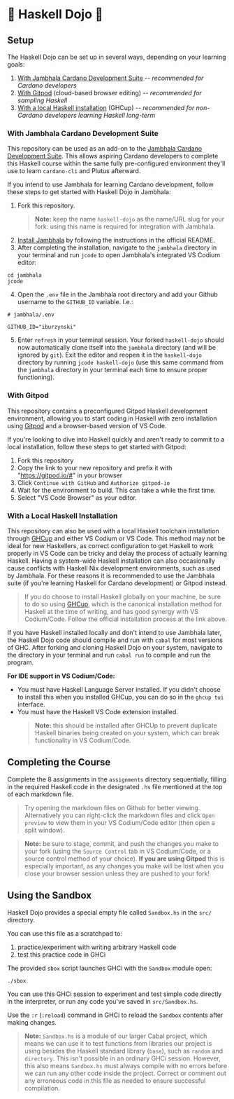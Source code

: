 # 🏯 **Haskell Dojo** 🥷

## **Setup**
The Haskell Dojo can be set up in several ways, depending on your learning goals:
1. [With Jambhala Cardano Development Suite](#with-jambhala-cardano-development-suite) -- *recommended for Cardano developers*
2. [With Gitpod](#with-gitpod) (cloud-based browser editing) -- *recommended for sampling Haskell*
3. [With a local Haskell installation](#with-a-local-haskell-installation) (GHCup) -- *recommended for non-Cardano developers learning Haskell long-term*

### **With Jambhala Cardano Development Suite**
This repository can be used as an add-on to the [Jambhala Cardano Development Suite](https://github.com/iburzynski/jambhala). This allows aspiring Cardano developers to complete this Haskell course within the same fully pre-configured environment they'll use to learn `cardano-cli` and Plutus afterward.

If you intend to use Jambhala for learning Cardano development, follow these steps to get started with Haskell Dojo in Jambhala:
1. Fork this repository.
    >**Note:** keep the name `haskell-dojo` as the name/URL slug for your fork: using this name is required for integration with Jambhala.
2. [Install Jambhala](https://github.com/iburzynski/jambhala) by following the instructions in the official README.
3. After completing the installation, navigate to the `jambhala` directory in your terminal and run `jcode` to open Jambhala's integrated VS Codium editor:
```shell
cd jambhala
jcode
```
4. Open the `.env` file in the Jambhala root directory and add your Github username to the `GITHUB_ID` variable. I.e.:
```shell
# jambhala/.env

GITHUB_ID="iburzynski"
```
5. Enter `refresh` in your terminal session. Your forked `haskell-dojo` should now automatically clone itself into the `jambhala` directory (and will be ignored by `git`). Exit the editor and reopen it in the `haskell-dojo` directory by running `jcode haskell-dojo` (use this same command from the `jambhala` directory in your terminal each time to ensure proper functioning).

### **With Gitpod**
This repository contains a preconfigured Gitpod Haskell development environment, allowing you to start coding in Haskell with zero installation using [Gitpod](https://www.gitpod.io/) and a browser-based version of VS Code.

If you're looking to dive into Haskell quickly and aren't ready to commit to a local installation, follow these steps to get started with Gitpod:
1. Fork this repository
2. Copy the link to your new repository and prefix it with "https://gitpod.io/#" in your browser
3. Click `Continue with GitHub` and `Authorize gitpod-io`
4. Wait for the environment to build. This can take a while the first time.
5. Select "VS Code Browser" as your editor.

### **With a Local Haskell Installation**
This repository can also be used with a local Haskell toolchain installation through [GHCup](https://www.haskell.org/ghcup/) and either VS Codium or VS Code. This method may not be ideal for new Haskellers, as correct configuration to get Haskell to work properly in VS Code can be tricky and delay the process of actually learning Haskell. Having a system-wide Haskell installation can also occasionally cause conflicts with Haskell Nix development environments, such as used by Jambhala. For these reasons it is recommended to use the Jambhala suite (if you're learning Haskell for Cardano development) or Gitpod instead.

>If you do choose to install Haskell globally on your machine, be sure to do so using [GHCup](https://www.haskell.org/ghcup/), which is the canonical installation method for Haskell at the time of writing, and has good synergy with VS Codium/Code. Follow the official installation process at the link above.

If you have Haskell installed locally and don't intend to use Jambhala later, the Haskell Dojo code should compile and run with `cabal` for most versions of GHC. After forking and cloning Haskell Dojo on your system, navigate to the directory in your terminal and run `cabal run` to compile and run the program.

**For IDE support in VS Codium/Code:**
* You must have Haskell Language Server installed. If you didn't choose to install this when you installed GHCup, you can do so in the `ghcup tui` interface.
* You must have the Haskell VS Code extension installed. 
    >**Note:** this should be installed after GHCUp to prevent duplicate Haskell binaries being created on your system, which can break functionality in VS Codium/Code.

## **Completing the Course**
Complete the 8 assignments in the `assignments` directory sequentially, filling in the required Haskell code in the designated `.hs` file mentioned at the top of each markdown file.

>Try opening the markdown files on Github for better viewing. Alternatively you can right-click the markdown files and click `Open preview` to view them in your VS Codium/Code editor (then open a split window).

>**Note:** be sure to stage, commit, and push the changes you make to your fork (using the `Source Control` tab in VS Codium/Code, or a source control method of your choice). **If you are using Gitpod** this is especially important, as any changes you make will be lost when you close your browser session unless they are pushed to your fork!

## **Using the Sandbox**
Haskell Dojo provides a special empty file called `Sandbox.hs` in the `src/` directory.

You can use this file as a scratchpad to: 
1. practice/experiment with writing arbitrary Haskell code
2. test this practice code in GHCi

The provided `sbox` script launches GHCi with the `Sandbox` module open: 

```shell
./sbox
```

You can use this GHCi session to experiment and test simple code directly in the interpreter, or run any code you've saved in `src/Sandbox.hs`.

Use the `:r` (`:reload`) command in GHCi to reload the `Sandbox` contents after making changes.

>**Note:** `Sandbox.hs` is a module of our larger Cabal project, which means we can use it to test functions from libraries our project is using besides the Haskell standard library (`base`), such as `random` and `directory`. This isn't possible in an ordinary GHCi session. However, this also means `Sandbox.hs` must always compile with no errors before we can run any other code inside the project. Correct or comment out any erroneous code in this file as needed to ensure successful compilation.